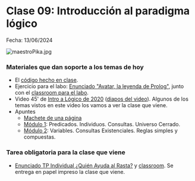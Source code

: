 # Clase 09: Introducción al paradigma lógico

Fecha: 13/06/2024

![maestroPika.jpg](../2021/assets/maestroPika.jpg)

### Materiales que dan soporte a los temas de hoy

* El [código hecho en clase](https://github.com/pdepjm/2024-l-intro).
* Ejercicio para el labo: [Enunciado "Avatar, la leyenda de Prolog"](https://docs.google.com/document/d/1e6hIm1dWjiMRNZpD1nrhUsFKXGwoTTimF3mm2tmGx40/edit?usp=sharing), junto con el [classroom para el labo](https://classroom.github.com/a/OXzMLbu-).
* Video 45' de [Intro a Lógico de 2020](https://www.youtube.com/watch?v=4M-lzIOhVbI) ([diapos del video](https://docs.google.com/presentation/d/e/2PACX-1vRJTUxGna0bJtzyxfiy7_07z4wlMRMGbWWmcfdLE5b01Hn2Ez1vRIW3K67avTRlNJNOEEghY9ZnkM2k/pub?start=false&loop=false&delayms=3000&slide=id.p)). Algunos de los temas vistos en este video los vamos a ver la clase que viene.
* Apuntes 	
  * [Machete de una página](https://docs.google.com/document/d/1_alxG1fgZHQuuIOPeIVMJ4aRwIyTAPaDR3uuI1R3oJk/edit) 
  * [Módulo 1](https://drive.google.com/open?id=1fTYHcILOkEsfTW5DOcghDSau3pQ6Q2AXlM0iwkB5L4E): Predicados. Individuos. Consultas. Universo Cerrado. 
  * [Módulo 2](https://drive.google.com/open?id=1YDsnBkCOz3bXR3dwvyMcSV9Ui0ATP5fojDwvmu6Rqss): Variables. Consultas Existenciales. Reglas simples y compuestas.

### Tarea obligatoria para la clase que viene
* [Enunciado TP Individual ¿Quién Ayuda al Rasta?](https://docs.google.com/document/d/1JVjGLws_uPKNGgB5XuSC32IsScqSt4lHwiP_VrUwyog/edit?usp=sharing) y [classroom](https://classroom.github.com/a/UX5QT5_e). Se entrega en papel impreso la clase que viene.


